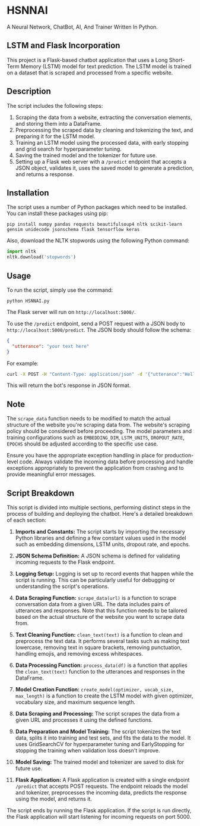 # HSNNAI
A Neural Network, ChatBot, AI, And Trainer Written In Python.

## LSTM and Flask Incorporation

This project is a Flask-based chatbot application that uses a Long Short-Term Memory (LSTM) model for text prediction. The LSTM model is trained on a dataset that is scraped and processed from a specific website.

## Description

The script includes the following steps:

1. Scraping the data from a website, extracting the conversation elements, and storing them into a DataFrame.
2. Preprocessing the scraped data by cleaning and tokenizing the text, and preparing it for the LSTM model.
3. Training an LSTM model using the processed data, with early stopping and grid search for hyperparameter tuning.
4. Saving the trained model and the tokenizer for future use.
5. Setting up a Flask web server with a `/predict` endpoint that accepts a JSON object, validates it, uses the saved model to generate a prediction, and returns a response.

## Installation

The script uses a number of Python packages which need to be installed. You can install these packages using pip:

```
pip install numpy pandas requests beautifulsoup4 nltk scikit-learn gensim unidecode jsonschema flask tensorflow keras
```

Also, download the NLTK stopwords using the following Python command:

```python
import nltk
nltk.download('stopwords')
```

## Usage

To run the script, simply use the command:

```
python HSNNAI.py
```

The Flask server will run on `http://localhost:5000/`.

To use the `/predict` endpoint, send a POST request with a JSON body to `http://localhost:5000/predict`. The JSON body should follow the schema:

```json
{
  "utterance": "your text here"
}
```

For example:

```bash
curl -X POST -H "Content-Type: application/json" -d '{"utterance":"Hello!"}' http://localhost:5000/predict
```

This will return the bot's response in JSON format.

## Note

The `scrape_data` function needs to be modified to match the actual structure of the website you're scraping data from. The website's scraping policy should be considered before proceeding. The model parameters and training configurations such as `EMBEDDING_DIM`, `LSTM_UNITS`, `DROPOUT_RATE`, `EPOCHS` should be adjusted according to the specific use case.

Ensure you have the appropriate exception handling in place for production-level code. Always validate the incoming data before processing and handle exceptions appropriately to prevent the application from crashing and to provide meaningful error messages.

## Script Breakdown

This script is divided into multiple sections, performing distinct steps in the process of building and deploying the chatbot. Here's a detailed breakdown of each section:

1. **Imports and Constants:** The script starts by importing the necessary Python libraries and defining a few constant values used in the model such as embedding dimensions, LSTM units, dropout rate, and epochs.

2. **JSON Schema Definition:** A JSON schema is defined for validating incoming requests to the Flask endpoint.

3. **Logging Setup:** Logging is set up to record events that happen while the script is running. This can be particularly useful for debugging or understanding the script's operations.

4. **Data Scraping Function:** `scrape_data(url)` is a function to scrape conversation data from a given URL. The data includes pairs of utterances and responses. Note that this function needs to be tailored based on the actual structure of the website you want to scrape data from.

5. **Text Cleaning Function:** `clean_text(text)` is a function to clean and preprocess the text data. It performs several tasks such as making text lowercase, removing text in square brackets, removing punctuation, handling emojis, and removing excess whitespaces.

6. **Data Processing Function:** `process_data(df)` is a function that applies the `clean_text(text)` function to the utterances and responses in the DataFrame.

7. **Model Creation Function:** `create_model(optimizer, vocab_size, max_length)` is a function to create the LSTM model with given optimizer, vocabulary size, and maximum sequence length.

8. **Data Scraping and Processing:** The script scrapes the data from a given URL and processes it using the defined functions.

9. **Data Preparation and Model Training:** The script tokenizes the text data, splits it into training and test sets, and fits the data to the model. It uses GridSearchCV for hyperparameter tuning and EarlyStopping for stopping the training when validation loss doesn't improve.

10. **Model Saving:** The trained model and tokenizer are saved to disk for future use.

11. **Flask Application:** A Flask application is created with a single endpoint `/predict` that accepts POST requests. The endpoint reloads the model and tokenizer, preprocesses the incoming data, predicts the response using the model, and returns it.

The script ends by running the Flask application. If the script is run directly, the Flask application will start listening for incoming requests on port 5000.


